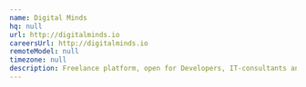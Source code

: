 ```yaml
---
name: Digital Minds
hq: null
url: http://digitalminds.io
careersUrl: http://digitalminds.io
remoteModel: null
timezone: null
description: Freelance platform, open for Developers, IT-consultants and Digital Experts.
---
```

